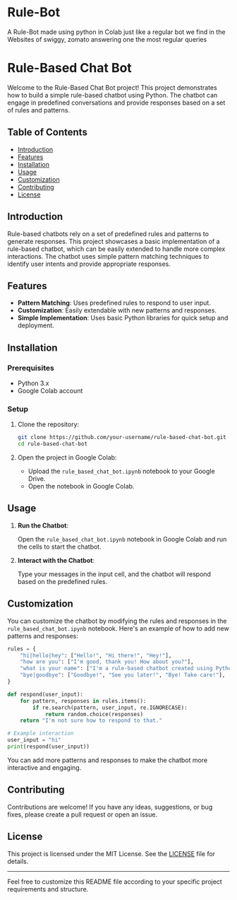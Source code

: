 # Rule-Bot
A Rule-Bot made using python in Colab just like a regular bot we find in the Websites of swiggy, zomato answering one the most regular queries
# Rule-Based Chat Bot

Welcome to the Rule-Based Chat Bot project! This project demonstrates how to build a simple rule-based chatbot using Python. The chatbot can engage in predefined conversations and provide responses based on a set of rules and patterns.

## Table of Contents

- [Introduction](#introduction)
- [Features](#features)
- [Installation](#installation)
- [Usage](#usage)
- [Customization](#customization)
- [Contributing](#contributing)
- [License](#license)

## Introduction

Rule-based chatbots rely on a set of predefined rules and patterns to generate responses. This project showcases a basic implementation of a rule-based chatbot, which can be easily extended to handle more complex interactions. The chatbot uses simple pattern matching techniques to identify user intents and provide appropriate responses.

## Features

- **Pattern Matching**: Uses predefined rules to respond to user input.
- **Customization**: Easily extendable with new patterns and responses.
- **Simple Implementation**: Uses basic Python libraries for quick setup and deployment.

## Installation

### Prerequisites

- Python 3.x
- Google Colab account

### Setup

1. Clone the repository:

   ```bash
   git clone https://github.com/your-username/rule-based-chat-bot.git
   cd rule-based-chat-bot
   ```

2. Open the project in Google Colab:

   - Upload the `rule_based_chat_bot.ipynb` notebook to your Google Drive.
   - Open the notebook in Google Colab.

## Usage

1. **Run the Chatbot**:

   Open the `rule_based_chat_bot.ipynb` notebook in Google Colab and run the cells to start the chatbot.

2. **Interact with the Chatbot**:

   Type your messages in the input cell, and the chatbot will respond based on the predefined rules.

## Customization

You can customize the chatbot by modifying the rules and responses in the `rule_based_chat_bot.ipynb` notebook. Here's an example of how to add new patterns and responses:

```python
rules = {
    "hi|hello|hey": ["Hello!", "Hi there!", "Hey!"],
    "how are you": ["I'm good, thank you! How about you?"],
    "what is your name": ["I'm a rule-based chatbot created using Python."],
    "bye|goodbye": ["Goodbye!", "See you later!", "Bye! Take care!"],
}

def respond(user_input):
    for pattern, responses in rules.items():
        if re.search(pattern, user_input, re.IGNORECASE):
            return random.choice(responses)
    return "I'm not sure how to respond to that."

# Example interaction
user_input = "hi"
print(respond(user_input))
```

You can add more patterns and responses to make the chatbot more interactive and engaging.

## Contributing

Contributions are welcome! If you have any ideas, suggestions, or bug fixes, please create a pull request or open an issue.

## License

This project is licensed under the MIT License. See the [LICENSE](LICENSE) file for details.

---

Feel free to customize this README file according to your specific project requirements and structure.

